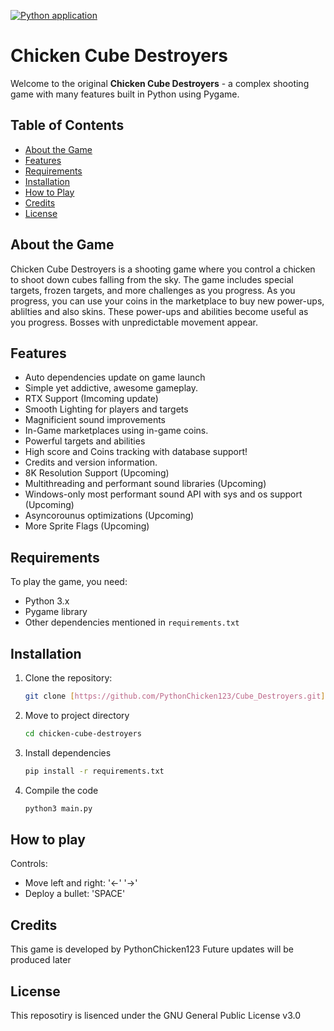 [![Python application](https://github.com/PythonChicken123/Cube_Destroyers/actions/workflows/python-app.yml/badge.svg?branch=sourcery%2Fmain&event=deployment_status)](https://github.com/PythonChicken123/Cube_Destroyers/actions/workflows/python-app.yml)
# Chicken Cube Destroyers

Welcome to the original **Chicken Cube Destroyers** - a complex shooting game with many features built in Python using Pygame.
 
## Table of Contents

- [About the Game](#about-the-game)
- [Features](#features)
- [Requirements](#requirements)
- [Installation](#installation)
- [How to Play](#how-to-play)
- [Credits](#credits)
- [License](#license)

## About the Game

Chicken Cube Destroyers is a shooting game where you control a chicken to shoot down cubes falling from the sky. The game includes special targets, frozen targets, and more challenges as you progress. As you progress, you can use your coins in the marketplace to buy new power-ups, ablilties and also skins. These power-ups and abilities become useful as you progress. Bosses with unpredictable movement appear.

## Features

- Auto dependencies update on game launch
- Simple yet addictive, awesome gameplay.
- RTX Support (Imcoming update)
- Smooth Lighting for players and targets
- Magnificient sound improvements
- In-Game marketplaces using in-game coins.
- Powerful targets and abilities
- High score and Coins tracking with database support!
- Credits and version information.
- 8K Resolution Support (Upcoming)
- Multithreading and performant sound libraries (Upcoming)
- Windows-only most performant sound API with sys and os support (Upcoming)
- Asyncorounus optimizations (Upcoming)
- More Sprite Flags (Upcoming)

## Requirements

To play the game, you need:

- Python 3.x
- Pygame library
- Other dependencies mentioned in `requirements.txt`

## Installation

1. Clone the repository:

   ```bash
   git clone [https://github.com/PythonChicken123/Cube_Destroyers.git]
   ```
2. Move to project directory
   ```bash
   cd chicken-cube-destroyers
   ```

3. Install dependencies
   ```bash
   pip install -r requirements.txt
   ```
   
4. Compile the code
   ```bash
   python3 main.py
   ```
## How to play
Controls:
- Move left and right: '←' '→'
- Deploy a bullet: 'SPACE'

## Credits
This game is developed by PythonChicken123
Future updates will be produced later

## License
This reposotiry is lisenced under the GNU General Public License v3.0
